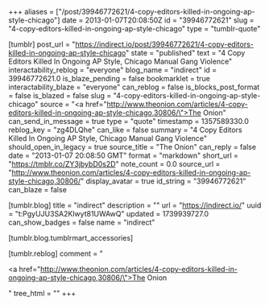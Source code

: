 +++
aliases = ["/post/39946772621/4-copy-editors-killed-in-ongoing-ap-style-chicago"]
date = 2013-01-07T20:08:50Z
id = "39946772621"
slug = "4-copy-editors-killed-in-ongoing-ap-style-chicago"
type = "tumblr-quote"

[tumblr]
post_url = "https://indirect.io/post/39946772621/4-copy-editors-killed-in-ongoing-ap-style-chicago"
state = "published"
text = "4 Copy Editors Killed In Ongoing AP Style, Chicago Manual Gang Violence"
interactability_reblog = "everyone"
blog_name = "indirect"
id = 39946772621.0
is_blaze_pending = false
bookmarklet = true
interactability_blaze = "everyone"
can_reblog = false
is_blocks_post_format = false
is_blazed = false
slug = "4-copy-editors-killed-in-ongoing-ap-style-chicago"
source = "<a href=\"http://www.theonion.com/articles/4-copy-editors-killed-in-ongoing-ap-style-chicago,30806/\">The Onion</a>"
can_send_in_message = true
type = "quote"
timestamp = 1357589330.0
reblog_key = "zg4DLQhe"
can_like = false
summary = "4 Copy Editors Killed In Ongoing AP Style, Chicago Manual Gang Violence"
should_open_in_legacy = true
source_title = "The Onion"
can_reply = false
date = "2013-01-07 20:08:50 GMT"
format = "markdown"
short_url = "https://tmblr.co/ZY3jbybD0s2D"
note_count = 0.0
source_url = "http://www.theonion.com/articles/4-copy-editors-killed-in-ongoing-ap-style-chicago,30806/"
display_avatar = true
id_string = "39946772621"
can_blaze = false

[tumblr.blog]
title = "indirect"
description = ""
url = "https://indirect.io/"
uuid = "t:PgyUJU3SA2Klwyt81UWAwQ"
updated = 1739939727.0
can_show_badges = false
name = "indirect"

[tumblr.blog.tumblrmart_accessories]

[tumblr.reblog]
comment = "<p><a href=\"http://www.theonion.com/articles/4-copy-editors-killed-in-ongoing-ap-style-chicago,30806/\">The Onion</a></p>"
tree_html = ""
+++

